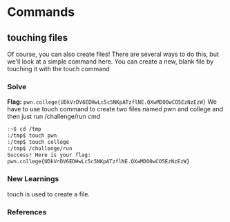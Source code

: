 # Commands

## touching files
Of course, you can also create files! There are several ways to do this, but we'll look at a simple command here. You can create a new, blank file by touching it with the touch command

### Solve
**Flag:** `pwn.college{UDkVrDV6EDHwLc5c5NKpATzflNE.QXwMDO0wCO5EzNzEzW}`
We have to use touch command to create two files named pwn and college and then just run /challenge/run cmd

```bash
:~$ cd /tmp
:/tmp$ touch pwn
:/tmp$ touch college
:/tmp$ /challenge/run
Success! Here is your flag:
pwn.college{UDkVrDV6EDHwLc5c5NKpATzflNE.QXwMDO0wCO5EzNzEzW}
```

### New Learnings
touch is used to create a file.
### References 

